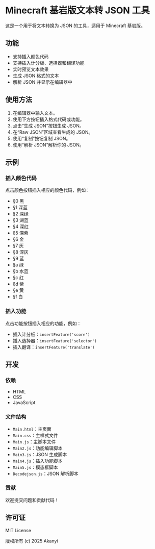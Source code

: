# Minecraft 基岩版文本转 JSON 工具

这是一个用于将文本转换为 JSON 的工具，适用于 Minecraft 基岩版。

## 功能

- 支持插入颜色代码
- 支持插入计分板、选择器和翻译功能
- 实时预览文本效果
- 生成 JSON 格式的文本
- 解析 JSON 并显示在编辑器中

## 使用方法

1. 在编辑器中输入文本。
2. 使用下方按钮插入格式代码或功能。
3. 点击“生成 JSON”按钮生成 JSON。
4. 在“Raw JSON”区域查看生成的 JSON。
5. 使用“复制”按钮复制 JSON。
6. 使用“解析 JSON”解析你的 JSON。

## 示例

### 插入颜色代码

点击颜色按钮插入相应的颜色代码，例如：

- §0 黑
- §1 深蓝
- §2 深绿
- §3 湖蓝
- §4 深红
- §5 深紫
- §6 金
- §7 灰
- §8 深灰
- §9 蓝
- §a 绿
- §b 水蓝
- §c 红
- §d 紫
- §e 黄
- §f 白

### 插入功能

点击功能按钮插入相应的功能，例如：

- 插入计分板：`insertFeature('score')`
- 插入选择器：`insertFeature('selector')`
- 插入翻译：`insertFeature('translate')`

## 开发

### 依赖

- HTML
- CSS
- JavaScript

### 文件结构

- `Main.html`：主页面
- `Main.css`：主样式文件
- `Main.js`：主脚本文件
- `Main2.js`：功能编辑脚本
- `Main3.js`：JSON 生成脚本
- `Main4.js`：插入功能脚本
- `Main5.js`：模态框脚本
- `Decodejson.js`：JSON 解析脚本

### 贡献

欢迎提交问题和贡献代码！

## 许可证

MIT License

版权所有 (c) 2025 Akanyi
